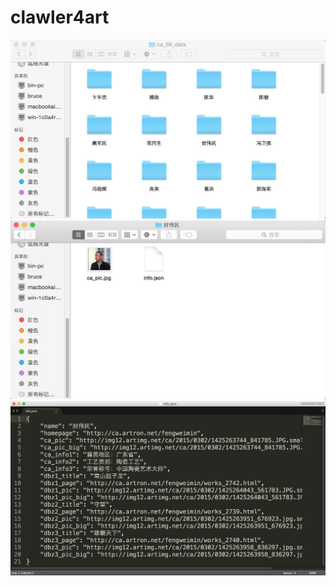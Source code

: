 # clawler4art

![最终效果图1 :](https://raw.githubusercontent.com/hugojing/clawler4art/master/1.jpg)
![最终效果图2 :](https://raw.githubusercontent.com/hugojing/clawler4art/master/2.jpg)
![最终效果图3 :](https://raw.githubusercontent.com/hugojing/clawler4art/master/3.jpg)

